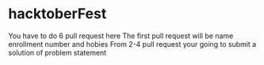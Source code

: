 # hacktoberFest
You have to do 6 pull request here 
The first pull request will be name enrollment number and hobies
From 2-4 pull request your going to submit a solution of problem statement 
